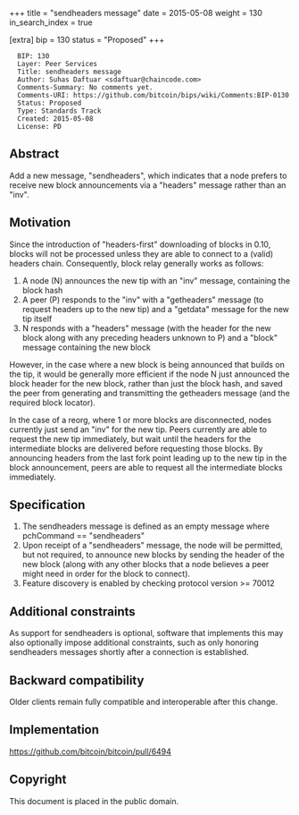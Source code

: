 +++
title = "sendheaders message"
date = 2015-05-08
weight = 130
in_search_index = true

[extra]
bip = 130
status = "Proposed"
+++

      BIP: 130
      Layer: Peer Services
      Title: sendheaders message
      Author: Suhas Daftuar <sdaftuar@chaincode.com>
      Comments-Summary: No comments yet.
      Comments-URI: https://github.com/bitcoin/bips/wiki/Comments:BIP-0130
      Status: Proposed
      Type: Standards Track
      Created: 2015-05-08
      License: PD

## Abstract

Add a new message, \"sendheaders\", which indicates that a node prefers
to receive new block announcements via a \"headers\" message rather than
an \"inv\".

## Motivation

Since the introduction of \"headers-first\" downloading of blocks in
0.10, blocks will not be processed unless they are able to connect to a
(valid) headers chain. Consequently, block relay generally works as
follows:

1.  A node (N) announces the new tip with an \"inv\" message, containing
    the block hash
2.  A peer (P) responds to the \"inv\" with a \"getheaders\" message (to
    request headers up to the new tip) and a \"getdata\" message for the
    new tip itself
3.  N responds with a \"headers\" message (with the header for the new
    block along with any preceding headers unknown to P) and a \"block\"
    message containing the new block

However, in the case where a new block is being announced that builds on
the tip, it would be generally more efficient if the node N just
announced the block header for the new block, rather than just the block
hash, and saved the peer from generating and transmitting the getheaders
message (and the required block locator).

In the case of a reorg, where 1 or more blocks are disconnected, nodes
currently just send an \"inv\" for the new tip. Peers currently are able
to request the new tip immediately, but wait until the headers for the
intermediate blocks are delivered before requesting those blocks. By
announcing headers from the last fork point leading up to the new tip in
the block announcement, peers are able to request all the intermediate
blocks immediately.

## Specification

1.  The sendheaders message is defined as an empty message where
    pchCommand == \"sendheaders\"
2.  Upon receipt of a \"sendheaders\" message, the node will be
    permitted, but not required, to announce new blocks by sending the
    header of the new block (along with any other blocks that a node
    believes a peer might need in order for the block to connect).
3.  Feature discovery is enabled by checking protocol version &gt;=
    70012

## Additional constraints

As support for sendheaders is optional, software that implements this
may also optionally impose additional constraints, such as only honoring
sendheaders messages shortly after a connection is established.

## Backward compatibility

Older clients remain fully compatible and interoperable after this
change.

## Implementation

<https://github.com/bitcoin/bitcoin/pull/6494>

## Copyright

This document is placed in the public domain.
